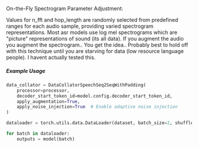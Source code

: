 On-the-Fly Spectrogram Parameter Adjustment:

Values for n_fft and hop_length are randomly selected from predefined ranges for each audio sample, providing varied spectrogram representations.
Most asr models use log mel spectrograms which are "picture" representations of sound (its all data). If you augment the audio you augment the spectrogram.. You get the idea.. 
Probably best to hold off with this technique until you are starving for data (low resource language people). I havent actually tested this.
##### Example Usage

```python
data_collator = DataCollatorSpeechSeq2SeqWithPadding(
    processor=processor,
    decoder_start_token_id=model.config.decoder_start_token_id,
    apply_augmentation=True,
    apply_noise_injection=True  # Enable adaptive noise injection
)

dataloader = torch.utils.data.DataLoader(dataset, batch_size=2, shuffle=True, collate_fn=data_collator)

for batch in dataloader:
    outputs = model(batch)
